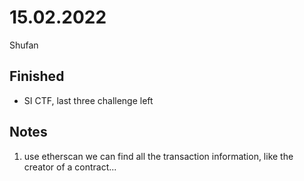 # 15.02.2022

Shufan

## Finished

- SI CTF, last three challenge left

## Notes

1. use etherscan we can find all the transaction information, like the creator of a contract...


